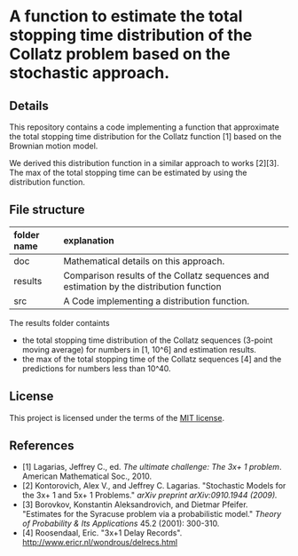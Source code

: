 # A function to estimate the total stopping time distribution of the Collatz problem based on the stochastic approach.

## Details
This repository contains a code implementing a function that approximate the total stopping time distribution for the Collatz function [1] based on the Brownian motion model.

We derived this distribution function in a similar approach to works [2][3].
The max of the total stopping time can be estimated by using the distribution function.

## File structure
|folder name|explanation                         |
|:--        |:--                          |
|doc        | Mathematical details on this approach.  |
|results    |Comparison results of the Collatz sequences and estimation by the distribution function|
|src        | A Code implementing a distribution function.|

The results folder containts 
- the total stopping time distribution of the Collatz sequences (3-point moving average) for numbers in [1, 10^6] and estimation results.
- the max of the total stopping time of the Collatz sequences [4] and the predictions for numbers less than 10^40.

## License
This project is licensed under the terms of the [MIT license](LICENSE.md).

## References
-  [1] Lagarias, Jeffrey C., ed. *The ultimate challenge: The 3x+ 1 problem*. American Mathematical Soc., 2010.
-  [2] Kontorovich, Alex V., and Jeffrey C. Lagarias. "Stochastic Models for the 3x+ 1 and 5x+ 1 Problems." *arXiv preprint arXiv:0910.1944 (2009).*
-  [3] Borovkov, Konstantin Aleksandrovich, and Dietmar Pfeifer. "Estimates for the Syracuse problem via a probabilistic model." *Theory of Probability & Its Applications* 45.2 (2001): 300-310.
-  [4] Roosendaal, Eric. "3x+1 Delay Records". http://www.ericr.nl/wondrous/delrecs.html

